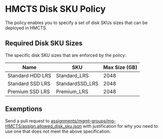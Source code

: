 # HMCTS Disk SKU Policy

The policy enables you to specify a set of disk SKUs sizes that can be deployed in HMCTS.

## Required Disk SKU Sizes

The specific disk SKU sizes that are enforced by the policy:


| Name             | SKU             | Max Size (GB) |
| --------------   | --------------  | ------------- |
| Standard HDD LRS | Standard_LRS    | 2048          |
| Standard SSD LRS | StandardSSD_LRS | 2048          |
| Premium SSD LRS  | Premium_LRS     | 2048          |

## Exemptions

Send a pull request to [assignments/mgmt-groups/mg-HMCTS/assign.allowed_disk_sku.json](https://github.com/hmcts/azure-policy/blob/HEAD/assignments/mgmt-groups/mg-HMCTS/assign.allowed_disk_sku.json) with justification for why you need to use one that does not meet the above specification.
